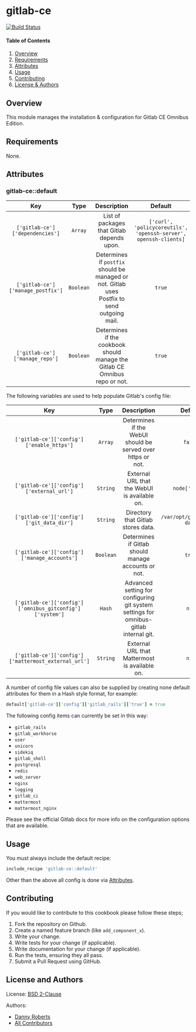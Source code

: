 # gitlab-ce
[![Build Status](https://travis-ci.org/kemra102/gitlab-ce-cookbook.svg?branch=master)](https://travis-ci.org/kemra102/gitlab-ce-cookbook)

#### Table of Contents

1. [Overview](#overview)
2. [Requirements](#requirements)
3. [Attributes](#attributes)
4. [Usage](#usage)
5. [Contributing](#contributing)
6. [License & Authors](#license-and-authors)

## Overview

This module manages the installation & configuration for Gitlab CE Omnibus Edition.

## Requirements

None.

## Attributes

### gitlab-ce::default

| Key                               | Type      | Description                                   | Default |
|:---------------------------------:|:---------:|:---------------------------------------------:|:-------:|
| `['gitlab-ce']['dependencies']` | `Array` | List of packages that Gitlab depends upon. | `['curl', 'policycoreutils', 'openssh-server', openssh-clients]` |
| `['gitlab-ce']['manage_postfix']` | `Boolean` | Determines if `postfix` should be managed or not. Gitlab uses Postfix to send outgoing mail. | `true` |
| `['gitlab-ce']['manage_repo']` | `Boolean` | Determines if the cookbook should manage the Gitlab CE Omnibus repo or not. | `true` |

The following variables are used to help populate Gitlab's config file:

| Key                               | Type      | Description                                   | Default |
|:---------------------------------:|:---------:|:---------------------------------------------:|:-------:|
| `['gitlab-ce']['config']['enable_https']` | `Array` | Determines if the WebUI should be served over https or not. | `false` |
| `['gitlab-ce']['config']['external_url']` | `String` | External URL that the WebUI is available on. | `node['fqdn']` |
| `['gitlab-ce']['config']['git_data_dir']` | `String` | Directory that Gitlab stores data. | `/var/opt/gitlab/git-data` |
| `['gitlab-ce']['config']['manage_accounts']` | `Boolean` | Determines if Gitlab should manage accounts or not. | `true` |
| `['gitlab-ce']['config']['omnibus_gitconfig']['system']` | `Hash` | Advanced setting for configuring git system settings for omnibus-gitlab internal git. | `nil` |
| `['gitlab-ce']['config']['mattermost_external_url']` | `String` | External URL that Mattermost is available on. | `nil` |

A number of config file values can also be supplied by creating none default attributes for them in a Hash style format, for example:

```ruby
default['gitlab-ce']['config']['gitlab_rails']['true'] = true
```

The following config items can currently be set in this way:

* `gitlab_rails`
* `gitlab_workhorse`
* `user`
* `unicorn`
* `sidekiq`
* `gitlab_shell`
* `postgresql`
* `redis`
* `web_server`
* `nginx`
* `logging`
* `gitlab_ci`
* `mattermost`
* `mattermost_nginx`

Please see the official Gitlab docs for more info on the configuration options that are available.

## Usage

You must always include the default recipe:

```ruby
include_recipe 'gitlab-ce::default'
```

Other than the above all config is done via [Attributes](#attirbutes).

## Contributing

If you would like to contribute to this cookbook please follow these steps;

1. Fork the repository on Github.
2. Create a named feature branch (like `add_component_x`).
3. Write your change.
4. Write tests for your change (if applicable).
5. Write documentation for your change (if applicable).
6. Run the tests, ensuring they all pass.
7. Submit a Pull Request using GitHub.

## License and Authors

License: [BSD 2-Clause](https://tldrlegal.com/license/bsd-2-clause-license-\(freebsd\))

Authors:

  * [Danny Roberts](https://github.com/kemra102)
  * [All Contributors](https://github.com/kemra102/yumserver-cookbook/graphs/contributors)
